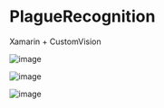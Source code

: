 # PlagueRecognition

Xamarin + CustomVision

![image](https://user-images.githubusercontent.com/52722526/160287168-eed0cd3b-4da4-413b-a1d7-4d6361108fcd.png)

![image](https://user-images.githubusercontent.com/52722526/160287190-db6a0352-a180-4e59-aa9e-395d7254e676.png)

![image](https://user-images.githubusercontent.com/52722526/160287199-c1d55d69-1870-4575-bd1a-e9acf7afcac3.png)
